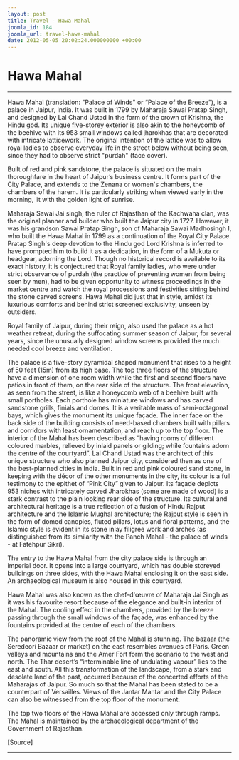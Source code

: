 ```yaml
---
layout: post
title: Travel - Hawa Mahal
joomla_id: 184
joomla_url: travel-hawa-mahal
date: 2012-05-05 20:02:24.000000000 +00:00
---
```

# **Hawa Mahal**

* * *

Hawa Mahal (translation: "Palace of Winds" or “Palace of the Breeze”), is a palace in Jaipur, India. It was built in 1799 by Maharaja Sawai Pratap Singh, and designed by Lal Chand Ustad in the form of the crown of Krishna, the Hindu god. Its unique five-storey exterior is also akin to the honeycomb of the beehive with its 953 small windows called jharokhas that are decorated with intricate latticework. The original intention of the lattice was to allow royal ladies to observe everyday life in the street below without being seen, since they had to observe strict "purdah" (face cover).

Built of red and pink sandstone, the palace is situated on the main thoroughfare in the heart of Jaipur’s business centre. It forms part of the City Palace, and extends to the Zenana or women's chambers, the chambers of the harem. It is particularly striking when viewed early in the morning, lit with the golden light of sunrise.

Maharaja Sawai Jai singh, the ruler of Rajasthan of the Kachwaha clan, was the original planner and builder who built the Jaipur city in 1727. However, it was his grandson Sawai Pratap Singh, son of Maharaja Sawai Madhosingh I, who built the Hawa Mahal in 1799 as a continuation of the Royal City Palace. Pratap Singh's deep devotion to the Hindu god Lord Krishna is inferred to have prompted him to build it as a dedication, in the form of a Mukuta or headgear, adorning the Lord. Though no historical record is available to its exact history, it is conjectured that Royal family ladies, who were under strict observance of purdah (the practice of preventing women from being seen by men), had to be given opportunity to witness proceedings in the market centre and watch the royal processions and festivities sitting behind the stone carved screens. Hawa Mahal did just that in style, amidst its luxurious comforts and behind strict screened exclusivity, unseen by outsiders.

Royal family of Jaipur, during their reign, also used the palace as a hot weather retreat, during the suffocating summer season of Jaipur, for several years, since the unusually designed window screens provided the much needed cool breeze and ventilation.

The palace is a five-story pyramidal shaped monument that rises to a height of 50 feet (15m) from its high base. The top three floors of the structure have a dimension of one room width while the first and second floors have patios in front of them, on the rear side of the structure. The front elevation, as seen from the street, is like a honeycomb web of a beehive built with small portholes. Each porthole has miniature windows and has carved sandstone grills, finials and domes. It is a veritable mass of semi-octagonal bays, which gives the monument its unique façade. The inner face on the back side of the building consists of need-based chambers built with pillars and corridors with least ornamentation, and reach up to the top floor. The interior of the Mahal has been described as “having rooms of different coloured marbles, relieved by inlaid panels or gilding; while fountains adorn the centre of the courtyard”.
Lal Chand Ustad was the architect of this unique structure who also planned Jaipur city, considered then as one of the best-planned cities in India. Built in red and pink coloured sand stone, in keeping with the décor of the other monuments in the city, its colour is a full testimony to the epithet of “Pink City” given to Jaipur. Its façade depicts 953 niches with intricately carved Jharokhas (some are made of wood) is a stark contrast to the plain looking rear side of the structure. Its cultural and architectural heritage is a true reflection of a fusion of Hindu Rajput architecture and the Islamic Mughal architecture; the Rajput style is seen in the form of domed canopies, fluted pillars, lotus and floral patterns, and the Islamic style is evident in its stone inlay filigree work and arches (as distinguished from its similarity with the Panch Mahal - the palace of winds - at Fatehpur Sikri).

The entry to the Hawa Mahal from the city palace side is through an imperial door. It opens into a large courtyard, which has double storeyed buildings on three sides, with the Hawa Mahal enclosing it on the east side. An archaeological museum is also housed in this courtyard.

Hawa Mahal was also known as the chef-d'œuvre of Maharaja Jai Singh as it was his favourite resort because of the elegance and built-in interior of the Mahal. The cooling effect in the chambers, provided by the breeze passing through the small windows of the façade, was enhanced by the fountains provided at the centre of each of the chambers.

The panoramic view from the roof of the Mahal is stunning. The bazaar (the Seredeori Bazaar or market) on the east resembles avenues of Paris. Green valleys and mountains and the Amer Fort form the scenario to the west and north. The Thar desert’s “interminable line of undulating vapour” lies to the east and south. All this transformation of the landscape, from a stark and desolate land of the past, occurred because of the concerted efforts of the Maharajas of Jaipur. So much so that the Mahal has been stated to be a counterpart of Versailles. Views of the Jantar Mantar and the City Palace can also be witnessed from the top floor of the monument.

The top two floors of the Hawa Mahal are accessed only through ramps. The Mahal is maintained by the archaeological department of the Government of Rajasthan.

[Source]

* * *





